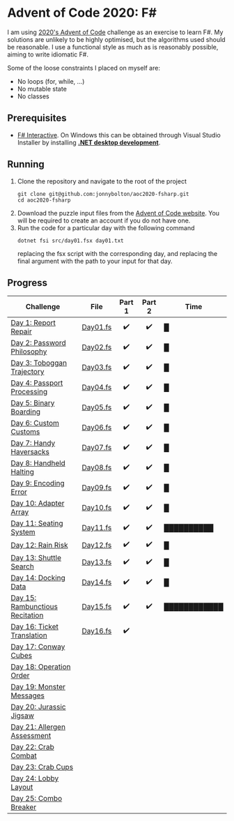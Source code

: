 # Advent of Code 2020: F# 
I am using [2020's Advent of Code](https://adventofcode.com/) challenge as an exercise to learn F#.
My solutions are unlikely to be highly optimised, but the algorithms used should be reasonable.
I use a functional style as much as is reasonably possible, aiming to write idiomatic F#.

Some of the loose constraints I placed on myself are:
- No loops (for, while, ...)
- No mutable state
- No classes

## Prerequisites
- [F# Interactive](https://docs.microsoft.com/en-us/dotnet/fsharp/tools/fsharp-interactive/). On Windows this can be obtained through Visual Studio Installer by installing [**.NET desktop development**](https://docs.microsoft.com/en-us/visualstudio/ide/fsharp-visual-studio?view=vs-2019).

## Running
1. Clone the repository and navigate to the root of the project
   ```
   git clone git@github.com:jonnybolton/aoc2020-fsharp.git
   cd aoc2020-fsharp
   ```
2. Download the puzzle input files from the [Advent of Code website](https://adventofcode.com/2020). You will be required to create an account if you do not have one.
3. Run the code for a particular day with the following command
   ```
   dotnet fsi src/day01.fsx day01.txt
   ```
   replacing the fsx script with the corresponding day, and replacing the final argument with the path to your input for that day.

## Progress
| Challenge                                                               | File                                | Part 1 | Part 2 | Time         |
|-------------------------------------------------------------------------|-------------------------------------|:------:|:------:|--------------|
| [Day 1: Report Repair](https://adventofcode.com/2020/day/1)             | [Day01.fs](aoc2020-fsharp/Day01.fs) | ✔️     | ✔️     | █            |
| [Day 2: Password Philosophy](https://adventofcode.com/2020/day/2)       | [Day02.fs](aoc2020-fsharp/Day02.fs) | ✔️     | ✔️     | █            |
| [Day 3: Toboggan Trajectory](https://adventofcode.com/2020/day/3)       | [Day03.fs](aoc2020-fsharp/Day03.fs) | ✔️     | ✔️     | █            |
| [Day 4: Passport Processing](https://adventofcode.com/2020/day/4)       | [Day04.fs](aoc2020-fsharp/Day04.fs) | ✔️     | ✔️     | █            |
| [Day 5: Binary Boarding](https://adventofcode.com/2020/day/5)           | [Day05.fs](aoc2020-fsharp/Day05.fs) | ✔️     | ✔️     | █            |
| [Day 6: Custom Customs](https://adventofcode.com/2020/day/6)            | [Day06.fs](aoc2020-fsharp/Day06.fs) | ✔️     | ✔️     | █            |
| [Day 7: Handy Haversacks](https://adventofcode.com/2020/day/7)          | [Day07.fs](aoc2020-fsharp/Day07.fs) | ✔️     | ✔️     | █            |
| [Day 8: Handheld Halting](https://adventofcode.com/2020/day/8)          | [Day08.fs](aoc2020-fsharp/Day08.fs) | ✔️     | ✔️     | █            |
| [Day 9: Encoding Error](https://adventofcode.com/2020/day/9)            | [Day09.fs](aoc2020-fsharp/Day09.fs) | ✔️     | ✔️     | █            |
| [Day 10: Adapter Array](https://adventofcode.com/2020/day/10)           | [Day10.fs](aoc2020-fsharp/Day10.fs) | ✔️     | ✔️     | █            |
| [Day 11: Seating System](https://adventofcode.com/2020/day/11)          | [Day11.fs](aoc2020-fsharp/Day11.fs) | ✔️     | ✔️     | ██████████   |
| [Day 12: Rain Risk](https://adventofcode.com/2020/day/12)               | [Day12.fs](aoc2020-fsharp/Day12.fs) | ✔️     | ✔️     | █            |
| [Day 13: Shuttle Search](https://adventofcode.com/2020/day/13)          | [Day13.fs](aoc2020-fsharp/Day13.fs) | ✔️     | ✔️     | █            |
| [Day 14: Docking Data](https://adventofcode.com/2020/day/14)            | [Day14.fs](aoc2020-fsharp/Day14.fs) | ✔️     | ✔️     | █            |
| [Day 15: Rambunctious Recitation](https://adventofcode.com/2020/day/15) | [Day15.fs](aoc2020-fsharp/Day15.fs) | ✔️     | ✔️     | ████████████ |
| [Day 16: Ticket Translation](https://adventofcode.com/2020/day/16)      | [Day16.fs](aoc2020-fsharp/Day16.fs) | ✔️     |        |              |
| [Day 17: Conway Cubes](https://adventofcode.com/2020/day/17)            |                                     |        |        |              |
| [Day 18: Operation Order](https://adventofcode.com/2020/day/18)         |                                     |        |        |              |
| [Day 19: Monster Messages](https://adventofcode.com/2020/day/19)        |                                     |        |        |              |
| [Day 20: Jurassic Jigsaw](https://adventofcode.com/2020/day/20)         |                                     |        |        |              |
| [Day 21: Allergen Assessment](https://adventofcode.com/2020/day/21)     |                                     |        |        |              |
| [Day 22: Crab Combat](https://adventofcode.com/2020/day/22)             |                                     |        |        |              |
| [Day 23: Crab Cups](https://adventofcode.com/2020/day/23)               |                                     |        |        |              |
| [Day 24: Lobby Layout](https://adventofcode.com/2020/day/24)            |                                     |        |        |              |
| [Day 25: Combo Breaker](https://adventofcode.com/2020/day/25)           |                                     |        |        |              |
